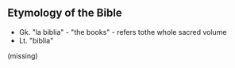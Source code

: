 ## Etymology of the Bible
- Gk. "la biblia" - "the books" - refers tothe whole sacred volume
- Lt. "biblia"

(missing)
